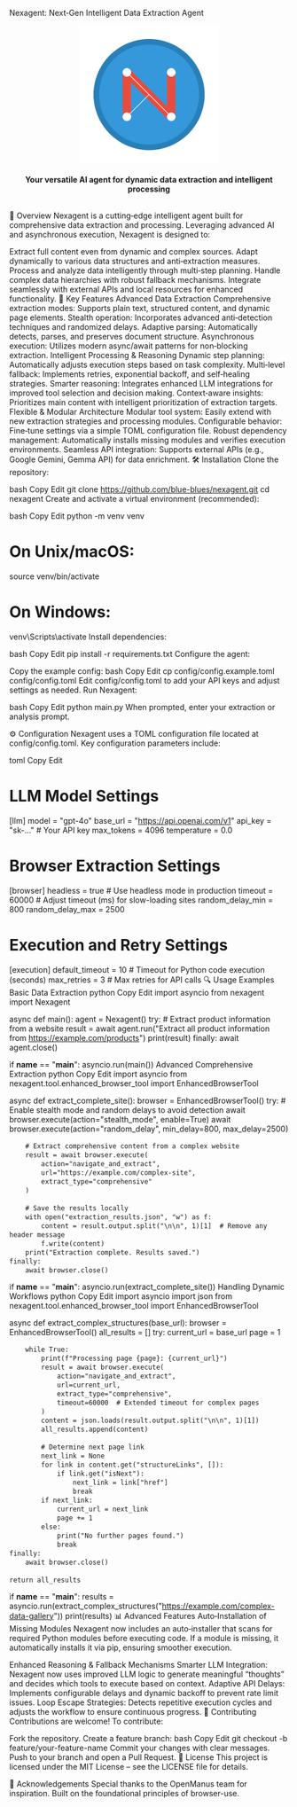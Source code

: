 Nexagent: Next‑Gen Intelligent Data Extraction Agent
<div align="center"> <img src="https://github.com/blue-blues/nexagent/raw/main/assets/nexagent-logo.png" alt="Nexagent Logo" width="250"/> <br><br> <strong>Your versatile AI agent for dynamic data extraction and intelligent processing</strong> <br><br> </div>


🚀 Overview
Nexagent is a cutting‑edge intelligent agent built for comprehensive data extraction and processing. Leveraging advanced AI and asynchronous execution, Nexagent is designed to:

Extract full content even from dynamic and complex sources.
Adapt dynamically to various data structures and anti‑extraction measures.
Process and analyze data intelligently through multi‑step planning.
Handle complex data hierarchies with robust fallback mechanisms.
Integrate seamlessly with external APIs and local resources for enhanced functionality.
🌟 Key Features
Advanced Data Extraction
Comprehensive extraction modes: Supports plain text, structured content, and dynamic page elements.
Stealth operation: Incorporates advanced anti‑detection techniques and randomized delays.
Adaptive parsing: Automatically detects, parses, and preserves document structure.
Asynchronous execution: Utilizes modern async/await patterns for non‑blocking extraction.
Intelligent Processing & Reasoning
Dynamic step planning: Automatically adjusts execution steps based on task complexity.
Multi‑level fallback: Implements retries, exponential backoff, and self‑healing strategies.
Smarter reasoning: Integrates enhanced LLM integrations for improved tool selection and decision making.
Context‑aware insights: Prioritizes main content with intelligent prioritization of extraction targets.
Flexible & Modular Architecture
Modular tool system: Easily extend with new extraction strategies and processing modules.
Configurable behavior: Fine‑tune settings via a simple TOML configuration file.
Robust dependency management: Automatically installs missing modules and verifies execution environments.
Seamless API integration: Supports external APIs (e.g., Google Gemini, Gemma API) for data enrichment.
🛠️ Installation
Clone the repository:

bash
Copy
Edit
git clone https://github.com/blue-blues/nexagent.git
cd nexagent
Create and activate a virtual environment (recommended):

bash
Copy
Edit
python -m venv venv
# On Unix/macOS:
source venv/bin/activate
# On Windows:
venv\Scripts\activate
Install dependencies:

bash
Copy
Edit
pip install -r requirements.txt
Configure the agent:

Copy the example config:
bash
Copy
Edit
cp config/config.example.toml config/config.toml
Edit config/config.toml to add your API keys and adjust settings as needed.
Run Nexagent:

bash
Copy
Edit
python main.py
When prompted, enter your extraction or analysis prompt.

⚙️ Configuration
Nexagent uses a TOML configuration file located at config/config.toml. Key configuration parameters include:

toml
Copy
Edit
# LLM Model Settings
[llm]
model = "gpt-4o"
base_url = "https://api.openai.com/v1"
api_key = "sk-..."  # Your API key
max_tokens = 4096
temperature = 0.0

# Browser Extraction Settings
[browser]
headless = true     # Use headless mode in production
timeout = 60000     # Adjust timeout (ms) for slow-loading sites
random_delay_min = 800
random_delay_max = 2500

# Execution and Retry Settings
[execution]
default_timeout = 10  # Timeout for Python code execution (seconds)
max_retries = 3       # Max retries for API calls
🔍 Usage Examples
Basic Data Extraction
python
Copy
Edit
import asyncio
from nexagent import Nexagent

async def main():
    agent = Nexagent()
    try:
        # Extract product information from a website
        result = await agent.run("Extract all product information from https://example.com/products")
        print(result)
    finally:
        await agent.close()

if __name__ == "__main__":
    asyncio.run(main())
Advanced Comprehensive Extraction
python
Copy
Edit
import asyncio
from nexagent.tool.enhanced_browser_tool import EnhancedBrowserTool

async def extract_complete_site():
    browser = EnhancedBrowserTool()
    try:
        # Enable stealth mode and random delays to avoid detection
        await browser.execute(action="stealth_mode", enable=True)
        await browser.execute(action="random_delay", min_delay=800, max_delay=2500)
        
        # Extract comprehensive content from a complex website
        result = await browser.execute(
            action="navigate_and_extract",
            url="https://example.com/complex-site",
            extract_type="comprehensive"
        )
        
        # Save the results locally
        with open("extraction_results.json", "w") as f:
            content = result.output.split("\n\n", 1)[1]  # Remove any header message
            f.write(content)
        print("Extraction complete. Results saved.")
    finally:
        await browser.close()

if __name__ == "__main__":
    asyncio.run(extract_complete_site())
Handling Dynamic Workflows
python
Copy
Edit
import asyncio
import json
from nexagent.tool.enhanced_browser_tool import EnhancedBrowserTool

async def extract_complex_structures(base_url):
    browser = EnhancedBrowserTool()
    all_results = []
    try:
        current_url = base_url
        page = 1
        
        while True:
            print(f"Processing page {page}: {current_url}")
            result = await browser.execute(
                action="navigate_and_extract",
                url=current_url,
                extract_type="comprehensive",
                timeout=60000  # Extended timeout for complex pages
            )
            content = json.loads(result.output.split("\n\n", 1)[1])
            all_results.append(content)
            
            # Determine next page link
            next_link = None
            for link in content.get("structureLinks", []):
                if link.get("isNext"):
                    next_link = link["href"]
                    break
            if next_link:
                current_url = next_link
                page += 1
            else:
                print("No further pages found.")
                break
    finally:
        await browser.close()
    
    return all_results

if __name__ == "__main__":
    results = asyncio.run(extract_complex_structures("https://example.com/complex-data-gallery"))
    print(results)
📊 Advanced Features
Auto‑Installation of Missing Modules
Nexagent now includes an auto‑installer that scans for required Python modules before executing code. If a module is missing, it automatically installs it via pip, ensuring smoother execution.

Enhanced Reasoning & Fallback Mechanisms
Smarter LLM Integration:
Nexagent now uses improved LLM logic to generate meaningful “thoughts” and decides which tools to execute based on context.
Adaptive API Delays:
Implements configurable delays and dynamic backoff to prevent rate limit issues.
Loop Escape Strategies:
Detects repetitive execution cycles and adjusts the workflow to ensure continuous progress.
🤝 Contributing
Contributions are welcome! To contribute:

Fork the repository.
Create a feature branch:
bash
Copy
Edit
git checkout -b feature/your-feature-name
Commit your changes with clear messages.
Push to your branch and open a Pull Request.
📄 License
This project is licensed under the MIT License – see the LICENSE file for details.

🙏 Acknowledgements
Special thanks to the OpenManus team for inspiration.
Built on the foundational principles of browser-use.
